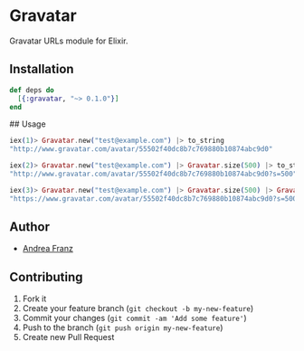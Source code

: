 # Gravatar

Gravatar URLs module for Elixir.

## Installation

```elixir
def deps do
  [{:gravatar, "~> 0.1.0"}]
end
```

## Usage

```elixir
iex(1)> Gravatar.new("test@example.com") |> to_string
"http://www.gravatar.com/avatar/55502f40dc8b7c769880b10874abc9d0"

iex(2)> Gravatar.new("test@example.com") |> Gravatar.size(500) |> to_string
"http://www.gravatar.com/avatar/55502f40dc8b7c769880b10874abc9d0?s=500"

iex(3)> Gravatar.new("test@example.com") |> Gravatar.size(500) |> Gravatar.secure |> to_string
"https://www.gravatar.com/avatar/55502f40dc8b7c769880b10874abc9d0?s=500"
```

## Author

* [Andrea Franz](http://gravityblast.com)

## Contributing

1. Fork it
2. Create your feature branch (`git checkout -b my-new-feature`)
3. Commit your changes (`git commit -am 'Add some feature'`)
4. Push to the branch (`git push origin my-new-feature`)
5. Create new Pull Request
